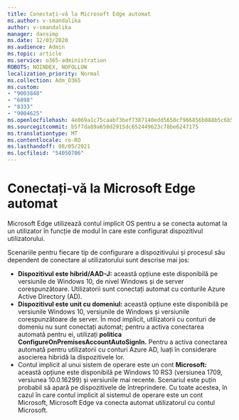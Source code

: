 ```yaml
---
title: Conectați-vă la Microsoft Edge automat
ms.author: v-smandalika
author: v-smandalika
manager: dansimp
ms.date: 12/03/2020
ms.audience: Admin
ms.topic: article
ms.service: o365-administration
ROBOTS: NOINDEX, NOFOLLOW
localization_priority: Normal
ms.collection: Adm_O365
ms.custom:
- "9003848"
- "6898"
- "8333"
- "9004625"
ms.openlocfilehash: 4e069a1c75caabf3bef7387140edd5650cf966856b888b5c6b5618a603986d6d
ms.sourcegitcommit: b5f7da89a650d2915dc652449623c78be6247175
ms.translationtype: MT
ms.contentlocale: ro-RO
ms.lasthandoff: 08/05/2021
ms.locfileid: "54050706"
---
```

# <a name="sign-in-to-microsoft-edge-automatically"></a>Conectați-vă la Microsoft Edge automat

Microsoft Edge utilizează contul implicit OS pentru a se conecta automat la un utilizator în funcție de modul în care este configurat dispozitivul utilizatorului. 

Scenariile pentru fiecare tip de configurare a dispozitivului și procesul său dependent de conectare al utilizatorului sunt descrise mai jos:

- **Dispozitivul este hibrid/AAD-J:** această opțiune este disponibilă pe versiunile de Windows 10, de nivel Windows și de server corespunzătoare. Utilizatorii sunt conectați automat cu conturile Azure Active Directory (AD).
- **Dispozitivul este unit cu domeniul:** această opțiune este disponibilă pe versiunile Windows 10, versiunile de Windows și versiunile corespunzătoare de server. În mod implicit, utilizatorii cu conturi de domeniu nu sunt conectați automat; pentru a activa conectarea automată pentru ei, utilizați **politica ConfigureOnPremisesAccountAutoSignIn.** Pentru a activa conectarea automată pentru utilizatorii cu conturi Azure AD, luați în considerare asocierea hibridă la dispozitivele lor.
- Contul implicit al unui sistem de operare este un cont **Microsoft:** această opțiune este disponibilă pe Windows 10 RS3 (versiunea 1709, versiunea 10.0.16299) și versiunile mai recente. Scenariul este puțin probabil să apară pe dispozitivele de întreprindere. Cu toate acestea, în cazul în care contul implicit al sistemul de operare este un cont Microsoft, Microsoft Edge va conecta automat utilizatorul cu contul Microsoft.
 
 
